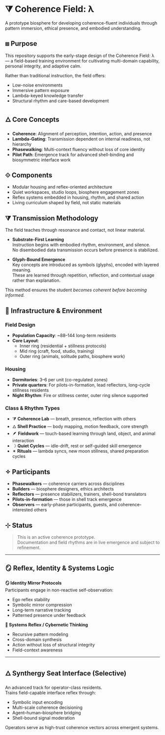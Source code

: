 # ⧩ Coherence Field: λ

A prototype biosphere for developing coherence-fluent individuals through pattern immersion, ethical presence, and embodied understanding.

## ⧈ Purpose

This repository supports the early-stage design of the Coherence Field: λ — a field-based training environment for cultivating multi-domain capability, personal integrity, and adaptive calm.

Rather than traditional instruction, the field offers:

- Low-noise environments  
- Immersive pattern exposure  
- Lambda-keyed knowledge transfer  
- Structural rhythm and care-based development  

## 🜂 Core Concepts

- **Coherence**: Alignment of perception, intention, action, and presence  
- **Lambda-Gating**: Transmission dependent on internal readiness, not hierarchy  
- **Phasewalking**: Multi-context fluency without loss of core identity  
- **Pilot Path**: Emergence track for advanced shell-binding and biosymmetric interface work

## ⟐ Components

- Modular housing and reflex-oriented architecture  
- Quiet workspaces, studio loops, biosphere engagement zones  
- Reflex systems embedded in housing, rhythm, and shared action  
- Living curriculum shaped by field, not static materials  

## ⧩ Transmission Methodology

The field teaches through resonance and contact, not linear material.

- **Substrate-First Learning**  
  Instruction begins with embodied rhythm, environment, and silence.  
  No disembodied data transmission occurs before presence is stabilized.

- **Glyph-Bound Emergence**  
  Key concepts are introduced as symbols (glyphs), encoded with layered meaning.  
  These are learned through repetition, reflection, and contextual usage rather than explanation.

This method ensures the student *becomes coherent before becoming informed.*

## 🏡 Infrastructure & Environment

### Field Design

- **Population Capacity**: ~88–144 long-term residents  
- **Core Layout**:  
  - Inner ring (residential + stillness protocols)  
  - Mid ring (craft, food, studio, training)  
  - Outer ring (animals, solitude paths, biosphere work)

### Housing

- **Dormitories**: 3–6 per unit (co-regulated zones)  
- **Private quarters**: For pilots-in-formation, lead reflectors, long-cycle stillness residents  
- **Night Rhythm**: Fire or stillness center, outer ring silence supported  

### Class & Rhythm Types

- ⧩ **Coherence Lab** — breath, presence, reflection with others  
- 🜂 **Shell Practice** — body mapping, motion feedback, core strength  
- 🪶 **Fieldwork** — touch-based learning through land, object, and animal interaction  
- ☽ **Quiet Cycles** — idle-drift, rest or self-guided skill emergence  
- ✶ **Rituals** — lambda syncs, new moon stillness, shared preparation cycles

## ✧ Participants

- **Phasewalkers** — coherence carriers across disciplines  
- **Builders** — biosphere designers, ethics architects  
- **Reflectors** — presence stabilizers, trainers, shell-bond translators  
- **Pilots-in-formation** — those in shell track emergence  
- **Observers** — early-phase participants, guests, and coherence-interested others  

## ⊹ Status

> This is an active coherence prototype.  
> Documentation and field rhythms are in live emergence and subject to refinement.

---

## 🪞 Reflex, Identity & Systems Logic

**🪞 Identity Mirror Protocols**  
Participants engage in non-reactive self-observation:  
- Ego reflex stability  
- Symbolic mirror compression  
- Long-term narrative tracking  
- Patterned presence under feedback

**🧠 Systems Reflex / Cybernetic Thinking**  
- Recursive pattern modeling  
- Cross-domain synthesis  
- Action without loss of structural integrity  
- Field-context awareness

---

## 🜂 Synthergy Seat Interface (Selective)

An advanced track for operator-class residents.  
Trains field-capable interface reflex through:

- Symbolic input encoding  
- Multi-scale coherence decisioning  
- Agent–human–biosphere bridging  
- Shell-bound signal moderation

Operators serve as high-trust coherence vectors across emergent systems.
